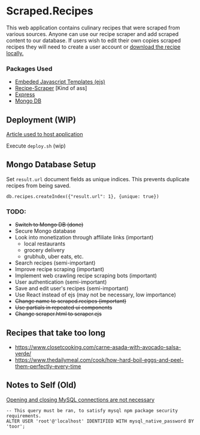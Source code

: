 # Scraped.Recipes
This web application contains culinary recipes that were scraped from various sources. Anyone can use our recipe scraper and add scraped content to our database. If users wish to edit their own copies scraped recipes they will need to create a user account or [download the recipe locally.](google.com)


### Packages Used
* [Embeded Javascript Templates (ejs)](https://www.npmjs.com/package/ejs)
* [Recipe-Scraper](https://www.npmjs.com/package/recipe-scraper) [Kind of ass]
* [Express](https://www.npmjs.com/package/express)
* [Mongo DB](https://www.npmjs.com/package/mongodb)

## Deployment (WIP)
[Article used to host application](https://www.digitalocean.com/community/tutorials/how-to-set-up-a-node-js-application-for-production-on-debian-9)

Execute `deploy.sh` (wip)

## Mongo Database Setup
Set `result.url` document fields as unique indices. This prevents duplicate recipes from being saved.

```
db.recipes.createIndex({"result.url": 1}, {unique: true})
```

### TODO:
* <strike>Switch to Mongo DB (done)</strike>
* Secure Mongo database
* Look into monetization through affiliate links (important)
    * local restaurants 
    * grocery delivery
    * grubhub, uber eats, etc.
* Search recipes (semi-important)
* Improve recipe scraping (important)
* Implement web crawling recipe scraping bots (important)
* User authentication (semi-important)
* Save and edit user's recipes (semi-important)
* Use React instead of ejs (may not be necessary, low importance)
* <strike>Change name to scraped.recipes (important)</strike>
* <strike>Use partials in repeated ui components</strike>
* <strike>Change scraper.html to scraper.ejs</strike>

## Recipes that take too long
* https://www.closetcooking.com/carne-asada-with-avocado-salsa-verde/
* https://www.thedailymeal.com/cook/how-hard-boil-eggs-and-peel-them-perfectly-every-time

## Notes to Self (Old)
[Opening and closing MySQL connections are not necessary](https://stackoverflow.com/questions/14087924/cannot-enqueue-handshake-after-invoking-quit)

```
-- This query must be ran, to satisfy mysql npm package security requirements.
ALTER USER 'root'@'localhost' IDENTIFIED WITH mysql_native_password BY 'toor';
```
